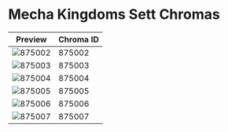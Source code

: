 # Mecha Kingdoms Sett Chromas

| Preview | Chroma ID |
|---------|-----------|
| ![875002](https://raw.communitydragon.org/latest/plugins/rcp-be-lol-game-data/global/default/v1/champion-chroma-images/875/875002.png) | 875002 |
| ![875003](https://raw.communitydragon.org/latest/plugins/rcp-be-lol-game-data/global/default/v1/champion-chroma-images/875/875003.png) | 875003 |
| ![875004](https://raw.communitydragon.org/latest/plugins/rcp-be-lol-game-data/global/default/v1/champion-chroma-images/875/875004.png) | 875004 |
| ![875005](https://raw.communitydragon.org/latest/plugins/rcp-be-lol-game-data/global/default/v1/champion-chroma-images/875/875005.png) | 875005 |
| ![875006](https://raw.communitydragon.org/latest/plugins/rcp-be-lol-game-data/global/default/v1/champion-chroma-images/875/875006.png) | 875006 |
| ![875007](https://raw.communitydragon.org/latest/plugins/rcp-be-lol-game-data/global/default/v1/champion-chroma-images/875/875007.png) | 875007 |